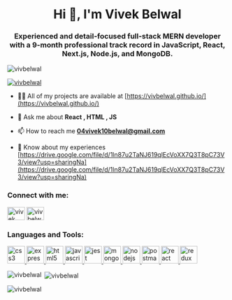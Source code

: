 

<!--
**VivBelwal/VivBelwal** is a ✨ _special_ ✨ repository because its `README.md` (this file) appears on your GitHub profile.

Here are some ideas to get you started:

- 🔭 I’m currently working on ...
- 🌱 I’m currently learning ...
- 👯 I’m looking to collaborate on ...
- 🤔 I’m looking for help with ...
- 💬 Ask me about ...
- 📫 How to reach me: ...
- 😄 Pronouns: ...
- ⚡ Fun fact: ...
-->
<h1 align="center">Hi 👋, I'm Vivek Belwal</h1>
<h3 align="center">Experienced and detail-focused full-stack MERN developer with a 9-month professional track record in JavaScript, React, Next.js, Node.js, and MongoDB.</h3>

<p align="left"> <img src="https://komarev.com/ghpvc/?username=vivbelwal&label=Profile%20views&color=0e75b6&style=flat" alt="vivbelwal" /> </p>

<p align="left"> <a href="https://github.com/ryo-ma/github-profile-trophy"><img src="https://github-profile-trophy.vercel.app/?username=vivbelwal" alt="vivbelwal" /></a> </p>

- 👨‍💻 All of my projects are available at [https://vivbelwal.github.io/](https://vivbelwal.github.io/)

- 💬 Ask me about **React , HTML , JS**

- 📫 How to reach me **04vivek10belwal@gmail.com**

- 📄 Know about my experiences [https://drive.google.com/file/d/1ln87u2TaNJ619qlEcVoXX7Q3T8pC73V3/view?usp=sharingNa](https://drive.google.com/file/d/1ln87u2TaNJ619qlEcVoXX7Q3T8pC73V3/view?usp=sharingNa)

<h3 align="left">Connect with me:</h3>
<p align="left">
<a href="https://www.linkedin.com/in/vivek-belwal/" target="blank"><img align="center" src="https://cdn.worldvectorlogo.com/logos/linkedin-icon.svg" alt="vivek belwal" height="30" width="40" /></a>
<a href="https://codesandbox.com/vivbelwal" target="blank"><img align="center" src="https://cdn3.iconfinder.com/data/icons/feather-5/24/codesandbox-512.png" alt="vivbelwal" height="30" width="40" /></a>
</p>

<h3 align="left">Languages and Tools:</h3>
<p align="left"> 
  <a href="https://www.w3schools.com/css/" target="_blank" rel="noreferrer"> <img src="https://img.icons8.com/color/2x/css3.png" alt="css3" width="40" height="40"/> </a>
  <a href="https://expressjs.com" target="_blank" rel="noreferrer"> <img src="https://w7.pngwing.com/pngs/925/447/png-transparent-express-js-node-js-javascript-mongodb-node-js-text-trademark-logo-thumbnail.png" alt="express" width="40" height="40"/> </a>
  <a href="https://www.w3.org/html/" target="_blank" rel="noreferrer"> <img src="https://cdn.worldvectorlogo.com/logos/html-1.svg" alt="html5" width="40" height="40"/> </a>
  <a href="https://developer.mozilla.org/en-US/docs/Web/JavaScript" target="_blank" rel="noreferrer"> <img src="https://cdn.worldvectorlogo.com/logos/javascript-1.svg" alt="javascript" width="40" height="40"/> </a>
  <a href="https://jestjs.io" target="_blank" rel="noreferrer"> <img src="https://www.vectorlogo.zone/logos/jestjsio/jestjsio-icon.svg" alt="jest" width="40" height="40"/> </a>
  <a href="https://www.mongodb.com/" target="_blank" rel="noreferrer"> <img src="https://cdn.worldvectorlogo.com/logos/mongodb-icon-1.svg" alt="mongodb" width="40" height="40"/> </a> 
  <a href="https://nodejs.org" target="_blank" rel="noreferrer"> <img src="https://img.icons8.com/fluency/2x/node-js.png" alt="nodejs" width="40" height="40"/> </a>
  <a href="https://postman.com" target="_blank" rel="noreferrer"> <img src="https://www.vectorlogo.zone/logos/getpostman/getpostman-icon.svg" alt="postman" width="40" height="40"/> </a> 
  <a href="https://reactjs.org/" target="_blank" rel="noreferrer"> <img src="https://cdn.worldvectorlogo.com/logos/react-1.svg" alt="react" width="40" height="40"/> </a>
  <a href="https://redux.js.org" target="_blank" rel="noreferrer"> <img src="https://cdn.worldvectorlogo.com/logos/redux.svg" alt="redux" width="40" height="40"/> </a> </p>

<p><img align="left" src="https://github-readme-stats.vercel.app/api/top-langs?username=vivbelwal&show_icons=true&locale=en&layout=compact" alt="vivbelwal" /></p>

<p>&nbsp;<img align="center" src="https://github-readme-stats.vercel.app/api?username=vivbelwal&show_icons=true&locale=en" alt="vivbelwal" /></p>


<p><img align="center" src="https://github-readme-streak-stats.herokuapp.com/?user=vivbelwal&" alt="vivbelwal" /></p>

